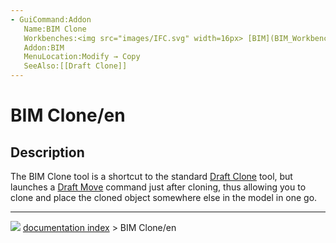 ```yaml
---
- GuiCommand:Addon
   Name:BIM Clone
   Workbenches:<img src="images/IFC.svg" width=16px> [BIM](BIM_Workbench.md)
   Addon:BIM
   MenuLocation:Modify → Copy
   SeeAlso:[[Draft Clone]]
---
```


# BIM Clone/en

## Description

The BIM Clone tool is a shortcut to the standard [Draft Clone](Draft_Clone.md) tool, but launches a [Draft Move](Draft_Move.md) command just after cloning, thus allowing you to clone and place the cloned object somewhere else in the model in one go.



---
![](images/Button_right.svg) [documentation index](../README.md) > BIM Clone/en
